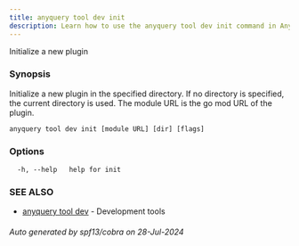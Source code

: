 ```yaml
---
title: anyquery tool dev init
description: Learn how to use the anyquery tool dev init command in AnyQuery.
---
```


Initialize a new plugin

### Synopsis

Initialize a new plugin in the specified directory. If no directory is specified, the current directory is used.
	The module URL is the go mod URL of the plugin.

```
anyquery tool dev init [module URL] [dir] [flags]
```

### Options

```
  -h, --help   help for init
```

### SEE ALSO

* [anyquery tool dev](anyquery_tool_dev.md)	 - Development tools

###### Auto generated by spf13/cobra on 28-Jul-2024
